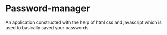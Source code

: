 # Password-manager
An application constructed with the help of html css and javascript which is used to basically saved your passwords
